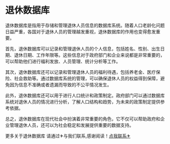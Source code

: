 # 退休数据库

退休数据库是指用于存储和管理退休人员信息的数据库系统。随着人口老龄化问题日益严重，各国对于退休人员的管理越发重视，退休数据库的作用也变得愈发重要。

首先，退休数据库可以记录和管理退休人员的个人信息，包括姓名、性别、出生日期、退休日期、工作年限等。这些信息对于政府部门和企业来说都是非常重要的，可以帮助他们进行福利发放、人员管理、统计分析等工作。

其次，退休数据库还可以记录和管理退休人员的福利待遇，包括养老金、医疗保险、社会救助等。通过数据库系统的管理，可以确保退休人员的权益得到保障，避免因为信息不准确或者遗漏而导致的不公平情况发生。

此外，退休数据库还可以用于进行人口统计和政策制定。政府部门可以通过数据库系统对退休人员的情况进行分析，了解人口结构和趋势，为未来的政策制定提供参考依据。

总之，退休数据库在现代社会中扮演着非常重要的角色，它不仅可以帮助政府和企业管理退休人员，还可以为社会稳定和发展提供重要的数据支持。

更多关于退休数据库 请通过✈与我们联系,感谢阅读！[点我联系✈](https://plus.k02.cc)